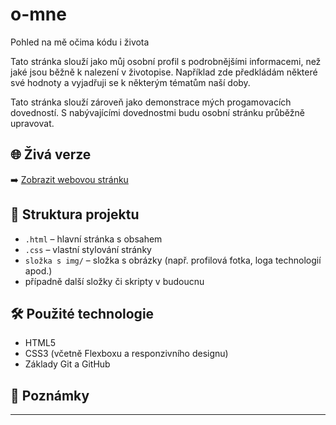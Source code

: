# o-mne
Pohled na mě očima kódu i života

Tato stránka slouží jako můj osobní profil s podrobnějšími informacemi, než jaké jsou běžně k nalezení v životopise.
Například zde předkládám některé své hodnoty a vyjadřuji se k některým tématům naší doby.

Tato stránka slouží zároveň jako demonstrace mých progamovacích dovedností. 
S nabývajícími dovednostmi budu osobní stránku průběžně upravovat.

## 🌐 Živá verze
➡️ [Zobrazit webovou stránku](https://leosjirkovsky8.github.io/o-mne)

## 📁 Struktura projektu
- `.html` – hlavní stránka s obsahem
- `.css` – vlastní stylování stránky
- `složka s img/` – složka s obrázky (např. profilová fotka, loga technologií apod.)
- případně další složky či skripty v budoucnu

## 🛠️ Použité technologie
- HTML5
- CSS3 (včetně Flexboxu a responzivního designu)
- Základy Git a GitHub

## 📌 Poznámky

---
